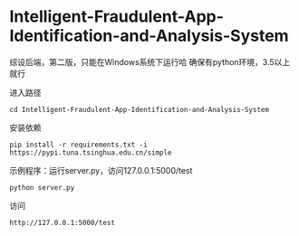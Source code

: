 # Intelligent-Fraudulent-App-Identification-and-Analysis-System
综设后端，第二版，只能在Windows系统下运行哈
确保有python环境，3.5以上就行

进入路径
```
cd Intelligent-Fraudulent-App-Identification-and-Analysis-System
```
安装依赖
```
pip install -r requirements.txt -i https://pypi.tuna.tsinghua.edu.cn/simple
```
示例程序：运行server.py，访问127.0.0.1:5000/test
```
python server.py
```
访问
```
http://127.0.0.1:5000/test
```
